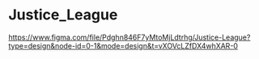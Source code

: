 # Justice_League

https://www.figma.com/file/Pdghn846F7yMtoMjLdtrhg/Justice-League?type=design&node-id=0-1&mode=design&t=vXOVcLZfDX4whXAR-0
